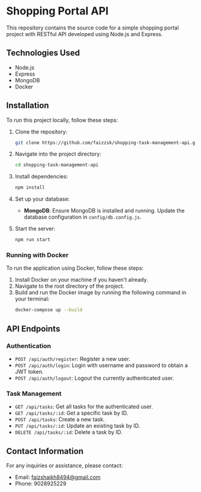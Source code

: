 # Shopping Portal API

This repository contains the source code for a simple shopping portal project with RESTful API developed using Node.js and Express.

## Technologies Used

- Node.js
- Express
- MongoDB
- Docker

## Installation

To run this project locally, follow these steps:

1. Clone the repository:

   ```bash
   git clone https://github.com/faizzsk/shopping-task-management-api.git
   ```

2. Navigate into the project directory:

   ```bash
   cd shopping-task-management-api
   ```

3. Install dependencies:

   ```bash
   npm install
   ```

4. Set up your database:

   - **MongoDB**: Ensure MongoDB is installed and running. Update the database configuration in `config/db.config.js`.
   
5. Start the server:

   ```bash
   npm run start
   ```

### Running with Docker

To run the application using Docker, follow these steps:

1. Install Docker on your machine if you haven't already.
2. Navigate to the root directory of the project.
3. Build and run the Docker image by running the following command in your terminal:
   ```bash
   docker-compose up --build
   ```

## API Endpoints

### Authentication

- `POST /api/auth/register`: Register a new user.
- `POST /api/auth/login`: Login with username and password to obtain a JWT token.
- `POST /api/auth/logout`: Logout the currently authenticated user.

### Task Management

- `GET /api/tasks`: Get all tasks for the authenticated user.
- `GET /api/tasks/:id`: Get a specific task by ID.
- `POST /api/tasks`: Create a new task.
- `PUT /api/tasks/:id`: Update an existing task by ID.
- `DELETE /api/tasks/:id`: Delete a task by ID.

## Contact Information

For any inquiries or assistance, please contact:

- Email: faizshaikh8494@gmail.com
- Phone: 9028925229
